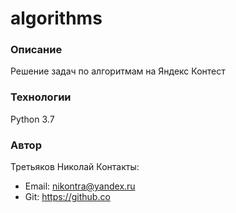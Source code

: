 # algorithms

### Описание
Решение задач по алгоритмам на Яндекс Контест
  

### Технологии

Python 3.7


### Автор
Третьяков Николай
Контакты: 
 - Email: nikontra@yandex.ru
 - Git: https://github.co
